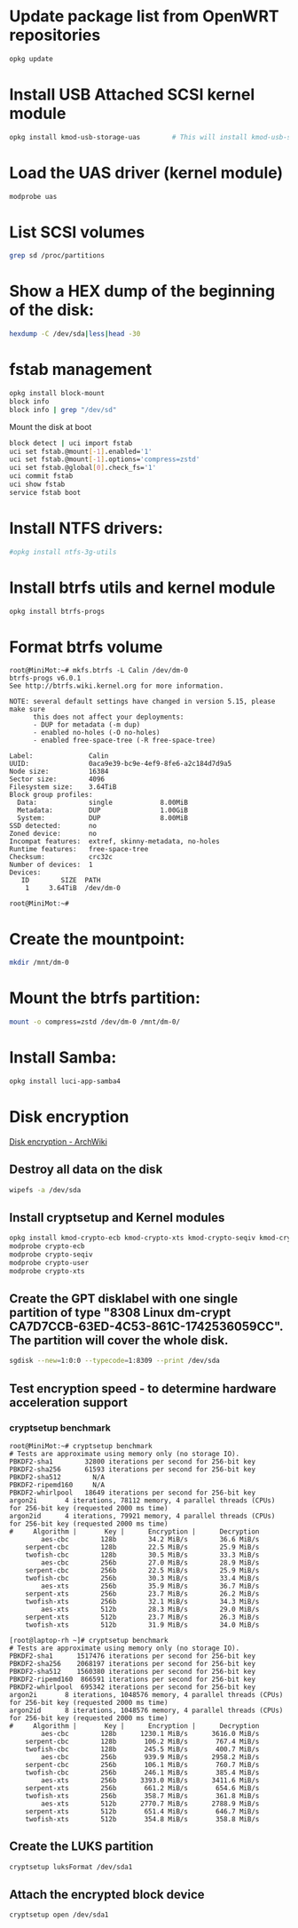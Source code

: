 # Update package list from OpenWRT repositories
```sh
opkg update
```

# Install USB Attached SCSI kernel module
```sh
opkg install kmod-usb-storage-uas        # This will install kmod-usb-storage, too
```

# Load the UAS driver (kernel module)
```sh
modprobe uas
```

# List SCSI volumes
```sh
grep sd /proc/partitions
```

# Show a HEX dump of the beginning of the disk:
```sh
hexdump -C /dev/sda|less|head -30
```


# fstab management
```sh
opkg install block-mount
block info
block info | grep "/dev/sd"
```

Mount the disk at boot
```sh
block detect | uci import fstab
uci set fstab.@mount[-1].enabled='1'
uci set fstab.@mount[-1].options='compress=zstd'
uci set fstab.@global[0].check_fs='1'
uci commit fstab
uci show fstab
service fstab boot
```



# Install NTFS drivers:
```sh
#opkg install ntfs-3g-utils
```

# Install btrfs utils and kernel module
```sh
opkg install btrfs-progs
```

# Format btrfs volume
```
root@MiniMot:~# mkfs.btrfs -L Calin /dev/dm-0
btrfs-progs v6.0.1
See http://btrfs.wiki.kernel.org for more information.

NOTE: several default settings have changed in version 5.15, please make sure
      this does not affect your deployments:
      - DUP for metadata (-m dup)
      - enabled no-holes (-O no-holes)
      - enabled free-space-tree (-R free-space-tree)

Label:              Calin
UUID:               0aca9e39-bc9e-4ef9-8fe6-a2c184d7d9a5
Node size:          16384
Sector size:        4096
Filesystem size:    3.64TiB
Block group profiles:
  Data:             single            8.00MiB
  Metadata:         DUP               1.00GiB
  System:           DUP               8.00MiB
SSD detected:       no
Zoned device:       no
Incompat features:  extref, skinny-metadata, no-holes
Runtime features:   free-space-tree
Checksum:           crc32c
Number of devices:  1
Devices:
   ID        SIZE  PATH
    1     3.64TiB  /dev/dm-0

root@MiniMot:~#
```

# Create the mountpoint:
```sh
mkdir /mnt/dm-0
```

# Mount the btrfs partition:
```sh
mount -o compress=zstd /dev/dm-0 /mnt/dm-0/
```

# Install Samba:
```sh
opkg install luci-app-samba4
```




# Disk encryption
[Disk encryption - ArchWiki](https://wiki.archlinux.org/title/Data-at-rest_encryption)
## Destroy all data on the disk
```sh
wipefs -a /dev/sda
```

## Install cryptsetup and Kernel modules
```sh
opkg install kmod-crypto-ecb kmod-crypto-xts kmod-crypto-seqiv kmod-crypto-misc kmod-crypto-user cryptsetup
modprobe crypto-ecb
modprobe crypto-seqiv
modprobe crypto-user
modprobe crypto-xts
```

## Create the GPT disklabel with one single partition of type "8308 Linux dm-crypt CA7D7CCB-63ED-4C53-861C-1742536059CC". The partition will cover the whole disk.
```sh
sgdisk --new=1:0:0 --typecode=1:8309 --print /dev/sda
```

## Test encryption speed - to determine hardware acceleration support
### cryptsetup benchmark
```
root@MiniMot:~# cryptsetup benchmark
# Tests are approximate using memory only (no storage IO).
PBKDF2-sha1        32800 iterations per second for 256-bit key
PBKDF2-sha256      61593 iterations per second for 256-bit key
PBKDF2-sha512        N/A
PBKDF2-ripemd160     N/A
PBKDF2-whirlpool   18649 iterations per second for 256-bit key
argon2i       4 iterations, 78112 memory, 4 parallel threads (CPUs) for 256-bit key (requested 2000 ms time)
argon2id      4 iterations, 79921 memory, 4 parallel threads (CPUs) for 256-bit key (requested 2000 ms time)
#     Algorithm |       Key |      Encryption |      Decryption
        aes-cbc        128b        34.2 MiB/s        36.6 MiB/s
    serpent-cbc        128b        22.5 MiB/s        25.9 MiB/s
    twofish-cbc        128b        30.5 MiB/s        33.3 MiB/s
        aes-cbc        256b        27.0 MiB/s        28.9 MiB/s
    serpent-cbc        256b        22.5 MiB/s        25.9 MiB/s
    twofish-cbc        256b        30.3 MiB/s        33.4 MiB/s
        aes-xts        256b        35.9 MiB/s        36.7 MiB/s
    serpent-xts        256b        23.7 MiB/s        26.2 MiB/s
    twofish-xts        256b        32.1 MiB/s        34.3 MiB/s
        aes-xts        512b        28.3 MiB/s        29.0 MiB/s
    serpent-xts        512b        23.7 MiB/s        26.3 MiB/s
    twofish-xts        512b        31.9 MiB/s        34.0 MiB/s
```

```
[root@laptop-rh ~]# cryptsetup benchmark
# Tests are approximate using memory only (no storage IO).
PBKDF2-sha1      1517476 iterations per second for 256-bit key
PBKDF2-sha256    2068197 iterations per second for 256-bit key
PBKDF2-sha512    1560380 iterations per second for 256-bit key
PBKDF2-ripemd160  866591 iterations per second for 256-bit key
PBKDF2-whirlpool  695342 iterations per second for 256-bit key
argon2i       8 iterations, 1048576 memory, 4 parallel threads (CPUs) for 256-bit key (requested 2000 ms time)
argon2id      8 iterations, 1048576 memory, 4 parallel threads (CPUs) for 256-bit key (requested 2000 ms time)
#     Algorithm |       Key |      Encryption |      Decryption
        aes-cbc        128b      1230.1 MiB/s      3616.0 MiB/s
    serpent-cbc        128b       106.2 MiB/s       767.4 MiB/s
    twofish-cbc        128b       245.5 MiB/s       400.7 MiB/s
        aes-cbc        256b       939.9 MiB/s      2958.2 MiB/s
    serpent-cbc        256b       106.1 MiB/s       760.7 MiB/s
    twofish-cbc        256b       246.1 MiB/s       385.4 MiB/s
        aes-xts        256b      3393.0 MiB/s      3411.6 MiB/s
    serpent-xts        256b       661.2 MiB/s       654.6 MiB/s
    twofish-xts        256b       358.7 MiB/s       361.8 MiB/s
        aes-xts        512b      2770.7 MiB/s      2788.9 MiB/s
    serpent-xts        512b       651.4 MiB/s       646.7 MiB/s
    twofish-xts        512b       354.8 MiB/s       358.8 MiB/s
```

## Create the LUKS partition
```sh
cryptsetup luksFormat /dev/sda1
```

## Attach the encrypted block device
```sh
cryptsetup open /dev/sda1
```
